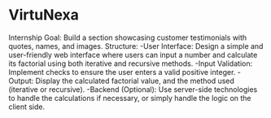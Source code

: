 # VirtuNexa
Internship
Goal: Build a section showcasing customer testimonials with quotes, names, and images.
Structure:
      -User Interface: Design a simple and user-friendly web interface where users can input a number and calculate its factorial using both iterative and recursive methods.
      -Input Validation: Implement checks to ensure the user enters a valid positive integer.
      -Output: Display the calculated factorial value, and the method used (iterative or recursive).
      -Backend (Optional): Use server-side technologies to handle the calculations if necessary, or simply handle the logic on the client side.

